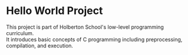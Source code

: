 # Hello World Project

This project is part of Holberton School's low-level programming curriculum.  
It introduces basic concepts of C programming including preprocessing, compilation, and execution.


